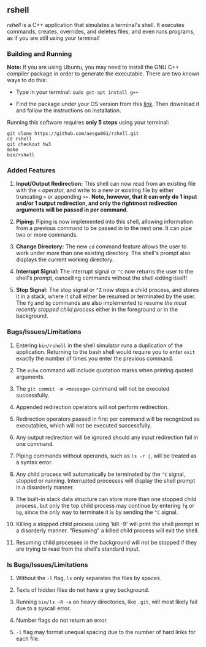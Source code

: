 ## rshell

*rshell* is a C++ application that simulates a terminal's shell.
It executes commands, creates, overrides, and deletes files, and even runs programs, as if you are still using your terminal!

### Building and Running

**Note:** If you are using Ubuntu, you may need to install the GNU C++ compiler package in order to generate the executable.
There are two known ways to do this:

- Type in your terminal: `sudo get-apt install g++`

- Find the package under your OS version from this [link](http://packages.ubuntu.com/search?keywords=g%2B%2B).
Then download it and follow the instructions on installation.

Running this software requires **only 5 steps** using your terminal:

```
git clone https://github.com/aesgu001/rshell.git
cd rshell
git checkout hw3
make
bin/rshell
```

### Added Features

1. **Input/Output Redirection:** This shell can now read from an existing file with the `<` operator,
and write to a new or existing file by either truncating `>` or appending `>>`.
**Note, however, that it can only do 1 input and/or 1 output redirection,
and only the rightmost redirection arguments will be passed in per command.**

2. **Piping:** Piping is now implemented into this shell,
allowing information from a previous command to be passed in to the next one.
It can pipe two or more commands.

3. **Change Directory:** The new `cd` command feature allows the user to work under more than one existing directory.
The shell's prompt also displays the current working directory.

4. **Interrupt Signal:** The interrupt signal or `^C` now returns the user to the shell's prompt,
cancelling commands without the shell exiting itself!

5. **Stop Signal:** The stop signal or `^Z` now stops a child process,
and stores it in a stack, where it shall either be resumed or terminated by the user.
The `fg` and `bg` commands are also implemented to resume *the most recently stopped child process* either in the foreground or in the background.

### Bugs/Issues/Limitations

1. Entering `bin/rshell` in the shell simulator runs a duplication of the application.
Returning to the bash shell would require you to enter `exit` exactly the number of times you enter the previous command.

2. The `echo` command will include quotation marks when printing quoted arguments.

3. The `git commit -m <message>` command will not be executed successfully.

4. Appended redirection operators will not perform redirection.

5. Redirection operators passed in first per command will be recognized as executables,
which will not be executed successfully.

6. Any output redirection will be ignored should any input redirection fail in one command.

7. Piping commands without operands, such as `ls -r |`, will be treated as a syntax error.

8. Any child process will automatically be terminated by the `^C` signal,
stopped or running.
Interrupted processes will display the shell prompt in a disorderly manner.

9. The built-in stack data structure can store more than one stopped child process,
but only the top child process may continue by entering `fg` or `bg`,
since the only way to terminate it is by sending the `^C` signal.

10. Killing a stopped child process using 'kill -9' will print the shell prompt
in a disorderly manner.
"Resuming" a killed child process will exit the shell.

11. Resuming child processes in the background will not be stopped if they are trying to read from the shell's standard input.

### ls Bugs/Issues/Limitations

1. Without the `-l` flag, `ls` only separates the files by spaces.

2. Texts of hidden files do not have a grey background.

3. Running `bin/ls -R -a` on heavy directories, like `.git`, will most likely fail due to a syscall error.

4. Number flags do not return an error.

5. `-l` flag may format unequal spacing due to the number of hard links for each file.
